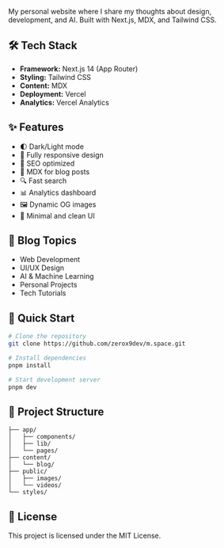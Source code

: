 My personal website where I share my thoughts about design, development, and AI. Built with Next.js, MDX, and Tailwind CSS.

## 🛠 Tech Stack

* **Framework:** Next.js 14 (App Router)
* **Styling:** Tailwind CSS
* **Content:** MDX
* **Deployment:** Vercel
* **Analytics:** Vercel Analytics

## ✨ Features

* 🌓 Dark/Light mode
* 📱 Fully responsive design
* 🎯 SEO optimized
* 📝 MDX for blog posts
* 🔍 Fast search
* 📊 Analytics dashboard
* 🖼 Dynamic OG images
* 🎨 Minimal and clean UI

## 📝 Blog Topics

* Web Development
* UI/UX Design
* AI & Machine Learning
* Personal Projects
* Tech Tutorials

## 🚀 Quick Start

```bash
# Clone the repository
git clone https://github.com/zerox9dev/m.space.git

# Install dependencies
pnpm install

# Start development server
pnpm dev
```

## 📂 Project Structure

```
├── app/
│   ├── components/
│   ├── lib/
│   └── pages/
├── content/
│   └── blog/
├── public/
│   ├── images/
│   └── videos/
└── styles/
```

## 📄 License

This project is licensed under the MIT License. 